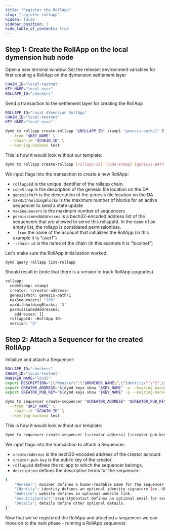 ```yaml
---
title: "Register the RollApp"
slug: "register-rollapp"
hidden: false
sidebar_position: 3
hide_table_of_contents: true
---
```


## Step 1: Create the RollApp on the local dymension hub node

Open a new terminal window.
Set the relevant environment variables for first creating a RollApp
on the dymension settlement layer

```sh
CHAIN_ID="local-testnet"
KEY_NAME="local-user"
ROLLAPP_ID="checkers"
```

Send a transaction to the settlement layer for creating the RollApp

```sh
ROLLAPP_ID="Local dYmension RollApp"
CHAIN_ID="local-testnet"
KEY_NAME="local-user"

dymd tx rollapp create-rollapp "$ROLLAPP_ID" stamp1 "genesis-path/1" 3 100 '{"Addresses":[]}' \
  --from "$KEY_NAME" \
  --chain-id "$CHAIN_ID" \
  --keyring-backend test
```

This is how it would look without our template:

```sh
dymd tx rollapp create-rollapp [rollapp-id] [code-stamp] [genesis-path] [max-withholding-blocks] [max-sequencers] [permissioned-addresses] [--from] [--chain-id]
```

We input flags into the transaction to create a new RollApp:

- `rollappId` is the unique identifier of the rollapp chain.
- `codeStamp` is the description of the genesis file location on the DA
- `genesisPath` is the description of the genesis file location on the DA
- `maxWithholdingBlocks` is the maximum number of blocks for an active sequencer to send a state update
- `maxSequencers` is the maximum number of sequencers
- `permissionedAddresses` is a bech32-encoded address list of the sequencers that are allowed to serve this rollappId. In the case of an empty list, the rollapp is considered permissionless.
- `--from` the name of the account that initializes the RollApp (in this example it is "user1")
- `--chain-id` is the name of the chain (in this example it is "localnet")

Let's make sure the RollApp initialization worked:

```sh
dymd query rollapp list-rollapp
```

Should result in (note that there is a version to track RollApp upgrades)

```sh
rollapp:
  codeStamp: stamp1
  creator: <creator-address>
  genesisPath: genesis-path/1
  maxSequencers: "100"
  maxWithholdingBlocks: "3"
  permissionedAddresses:
    addresses: []
  rollappId: <RollApp ID>
  version: "0"
```

## Step 2: Attach a Sequencer for the created RollApp

Initialize and attach a Sequencer:

```sh
ROLLAPP_ID="checkers"
CHAIN_ID="local-testnet"
MONIKER_NAME="local"
export DESCRIPTION="{\"Moniker\":\"$MONIKER_NAME\",\"Identity\":\"\",\"Website\":\"\",\"SecurityContact\":\"\",\"Details\":\"\"}";
export CREATOR_ADDRESS="$(dymd keys show "$KEY_NAME" -a --keyring-backend test)"
export CREATOR_PUB_KEY="$(dymd keys show "$KEY_NAME" -p --keyring-backend test)"

dymd tx sequencer create-sequencer "$CREATOR_ADDRESS" "$CREATOR_PUB_KEY" "$ROLLAPP_ID" "$DESCRIPTION" \
  --from "$KEY_NAME" \
  --chain-id "$CHAIN_ID" \
  --keyring-backend test
```

This is how it would look without our template:

```sh
dymd tx sequencer create-sequencer [<creator-address] [<creator-pub-key] [<rollapp-id] [<description] [<--from] [<--chain-id]
```

We input flags into the transaction to attach a Sequencer:

- `creatorAddress` is the bech32-encoded address of the creator account.
- `creator-pub-key` is the public key of the creator.
- `rollappId` defines the rollapp to which the sequencer belongs.
- `description` defines the descriptive terms for the sequencer:

```sh
{
    "Moniker": moniker defines a human-readable name for the sequencer.
    "Identity": identity defines an optional identity signature (ex. UPort or Keybase).
    "Website": website defines an optional website link.
    "SecurityContact":securityContact defines an optional email for security contact.
    "Details": details define other optional details.
}'
```

Now that we've registered the RollApp and attached a sequencer we can move on to the next phase - running a RollApp sequencer.
